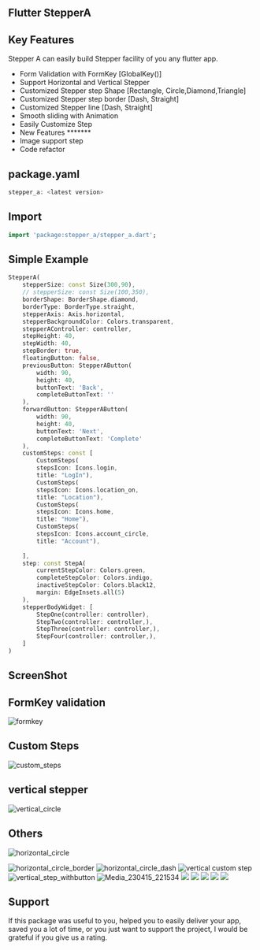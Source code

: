 <!--
This README describes the package. If you publish this package to pub.dev,
this README's contents appear on the landing page for your package.

For information about how to write a good package README, see the guide for
[writing package pages](https://dart.dev/guides/libraries/writing-package-pages).

For general information about developing packages, see the Dart guide for
[creating packages](https://dart.dev/guides/libraries/create-library-packages)
and the Flutter guide for
[developing packages and plugins](https://flutter.dev/developing-packages).
-->


##                                   Flutter StepperA

## Key Features

Stepper A can easily build Stepper facility of you any flutter app. 
- Form Validation with FormKey [GlobalKey<FormState>()]
- Support Horizontal and Vertical Stepper
- Customized Stepper step Shape [Rectangle, Circle,Diamond,Triangle]
- Customized Stepper step border [Dash, Straight]
- Customized Stepper line  [Dash, Straight]
- Smooth sliding with Animation
- Easily Customize Step
- New Features *******
- Image support step
- Code refactor


## package.yaml
```dart
stepper_a: <latest version>
```

## Import
```dart
import 'package:stepper_a/stepper_a.dart';
```
## Simple Example


```dart
StepperA(
    stepperSize: const Size(300,90),
    // stepperSize: const Size(100,350),
    borderShape: BorderShape.diamond,
    borderType: BorderType.straight,
    stepperAxis: Axis.horizontal,
    stepperBackgroundColor: Colors.transparent,
    stepperAController: controller,
    stepHeight: 40,
    stepWidth: 40,
    stepBorder: true,
    floatingButton: false,
    previousButton: StepperAButton(
        width: 90,
        height: 40,
        buttonText: 'Back',
        completeButtonText: ''
    ),
    forwardButton: StepperAButton(
        width: 90,
        height: 40,
        buttonText: 'Next',
        completeButtonText: 'Complete'
    ),
    customSteps: const [
        CustomSteps(
        stepsIcon: Icons.login,
        title: "LogIn"),
        CustomSteps(
        stepsIcon: Icons.location_on,
        title: "Location"),
        CustomSteps(
        stepsIcon: Icons.home,
        title: "Home"),
        CustomSteps(
        stepsIcon: Icons.account_circle,
        title: "Account"),
    
    ],
    step: const StepA(
        currentStepColor: Colors.green,
        completeStepColor: Colors.indigo,
        inactiveStepColor: Colors.black12,
        margin: EdgeInsets.all(5)
    ),
    stepperBodyWidget: [
        StepOne(controller: controller),
        StepTwo(controller: controller,),
        StepThree(controller: controller,),
        StepFour(controller: controller,),
    ]
)
```

## ScreenShot

## FormKey validation
![formkey](https://user-images.githubusercontent.com/44666275/232333587-c807f95a-b8db-454e-865e-98dd26304b58.gif)

## Custom Steps
![custom_steps](https://user-images.githubusercontent.com/44666275/232333845-f29e33b6-8030-445d-9ee3-94130386736d.gif)

## vertical stepper
![vertical_circle](https://user-images.githubusercontent.com/44666275/232333904-d2f2cf64-e80b-45a5-b5ed-6cd3e268c0e4.gif)

## Others
![horizontal_circle](https://user-images.githubusercontent.com/44666275/232333995-0027ac88-519c-4eb0-b416-ccc4ec3d9f58.gif)

![horizontal_circle_border](https://user-images.githubusercontent.com/44666275/232334075-bef4e0d6-2645-4e06-ac09-1f0495ac18f2.gif)
![horizontal_circle_dash](https://user-images.githubusercontent.com/44666275/232334106-10b9c0d3-9a41-4cbf-bbb7-ee9e926ce040.gif)
![vertical custom step](https://user-images.githubusercontent.com/44666275/232334159-f293ab1b-cd41-4b92-acf6-19b720abb13d.gif)
![vertical_step_withbutton](https://user-images.githubusercontent.com/44666275/232334218-28dc3dca-56a7-42dd-8de5-0b7c1e76bb09.gif)
![Media_230415_221534](https://user-images.githubusercontent.com/44666275/232334295-466295cb-730a-4cf0-a708-5d3dccb58705.gif)
![](example/assets/pic/Media_230415_221243.gif)
![](example/assets/pic/Media_230415_221733.gif)
![](example/assets/pic/tringle.gif)
![](example/assets/pic/Media_230415_222245.gif)
![](example/assets/pic/Media_230415_222135.gif)



## Support
If this package was useful to you, helped you to easily deliver your app, saved you a lot of time, or you just want to
support the project, I would be grateful if you give us a rating.
